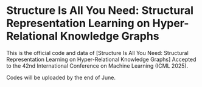 # Structure Is All You Need: Structural Representation Learning on Hyper-Relational Knowledge Graphs

This is the official code and data of [Structure Is All You Need: Structural Representation Learning on Hyper-Relational Knowledge Graphs]
Accepted to the 42nd International Conference on Machine Learning (ICML 2025).

Codes will be uploaded by the end of June.
